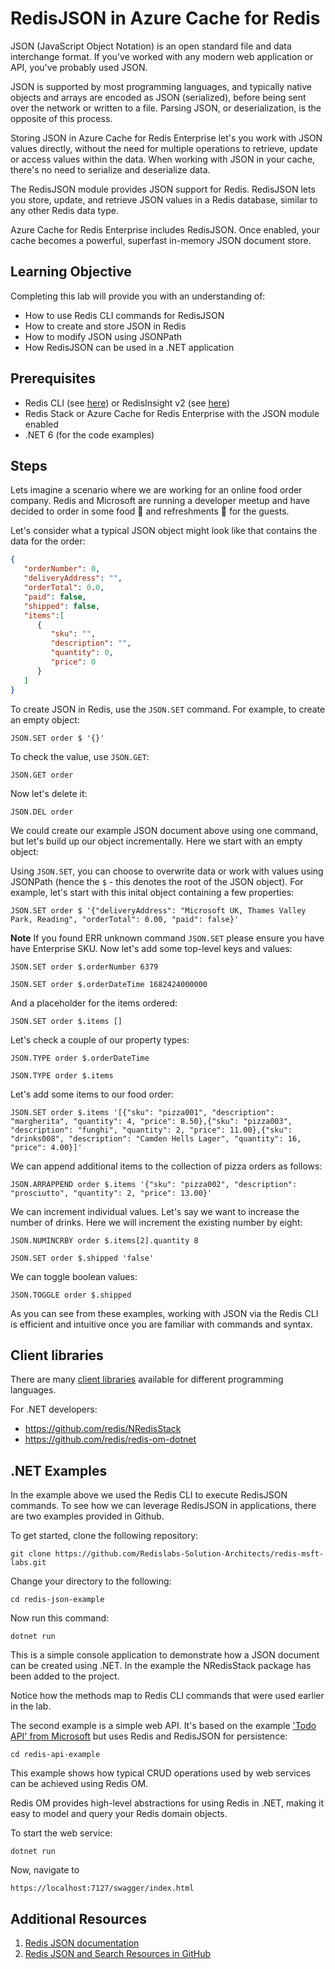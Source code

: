# RedisJSON in Azure Cache for Redis

JSON (JavaScript Object Notation) is an open standard file and data interchange format. If you've worked with any modern web application or API, you've probably used JSON.

JSON is supported by most programming languages, and typically native objects and arrays are encoded as JSON (serialized), before being sent over the network or written to a file. Parsing JSON, or deserialization, is the opposite of this process.

Storing JSON in Azure Cache for Redis Enterprise let's you work with JSON values directly, without the need for multiple operations to retrieve, update or access values within the data. When working with JSON in your cache, there's no need to serialize and deserialize data.

The RedisJSON module provides JSON support for Redis. RedisJSON lets you store, update, and retrieve JSON values in a Redis database, similar to any other Redis data type.

Azure Cache for Redis Enterprise includes RedisJSON. Once enabled, your cache becomes a powerful, superfast in-memory JSON document store.

## Learning Objective
Completing this lab will provide you with an understanding of:
- How to use Redis CLI commands for RedisJSON
- How to create and store JSON in Redis
- How to modify JSON using JSONPath
- How RedisJSON can be used in a .NET application

## Prerequisites
- Redis CLI (see [here](https://learn.microsoft.com/en-us/azure/azure-cache-for-redis/cache-how-to-redis-cli-tool)) or RedisInsight v2 (see [here](https://apps.microsoft.com/store/detail/redisinsight/XP8K1GHCB0F1R2))
- Redis Stack or Azure Cache for Redis Enterprise with the JSON module enabled
- .NET 6 (for the code examples)

## Steps

Lets imagine a scenario where we are working for an online food order company. Redis and Microsoft are running a developer meetup and have decided to order in some food 🍕 and refreshments 🥤 for the guests.

Let's consider what a typical JSON object might look like that contains the data for the order:

```json
{
   "orderNumber": 0,
   "deliveryAddress": "",
   "orderTotal": 0.0,
   "paid": false,
   "shipped": false,
   "items":[
      {
         "sku": "",
         "description": "",
         "quantity": 0,
         "price": 0
      }
   ]
}
```

To create JSON in Redis, use the `JSON.SET` command. For example, to create an empty object:

```
JSON.SET order $ '{}'
```

To check the value, use ```JSON.GET```:

```
JSON.GET order
```

Now let's delete it:

```
JSON.DEL order
```

We could create our example JSON document above using one command, but let's build up our object incrementally. Here we start with an empty object:

Using `JSON.SET`, you can choose to overwrite data or work with values using JSONPath (hence the `$` - this denotes the root of the JSON object). For example, let's start with this inital object containing a few properties:

```
JSON.SET order $ '{"deliveryAddress": "Microsoft UK, Thames Valley Park, Reading", "orderTotal": 0.00, "paid": false}'
```
**Note** If you found ERR unknown command `JSON.SET` please ensure you have have Enterprise SKU.
Now let's add some top-level keys and values:

```
JSON.SET order $.orderNumber 6379
```

```
JSON.SET order $.orderDateTime 1682424000000
```

And a placeholder for the items ordered:

```
JSON.SET order $.items []
```

Let's check a couple of our property types:

```
JSON.TYPE order $.orderDateTime
```
```
JSON.TYPE order $.items
```

Let's add some items to our food order:

```
JSON.SET order $.items '[{"sku": "pizza001", "description": "margherita", "quantity": 4, "price": 8.50},{"sku": "pizza003", "description": "funghi", "quantity": 2, "price": 11.00},{"sku": "drinks008", "description": "Camden Hells Lager", "quantity": 16, "price": 4.00}]'
```

We can append additional items to the collection of pizza orders as follows:

```
JSON.ARRAPPEND order $.items '{"sku": "pizza002", "description": "prosciutto", "quantity": 2, "price": 13.00}'
```

We can increment individual values. Let's say we want to increase the number of drinks. Here we will increment the existing number by eight:

```
JSON.NUMINCRBY order $.items[2].quantity 8
```

```
JSON.SET order $.shipped 'false'
```
We can toggle boolean values:

```
JSON.TOGGLE order $.shipped
```

As you can see from these examples, working with JSON via the Redis CLI is efficient and intuitive once you are familiar with commands and syntax.

## Client libraries

There are many [client libraries](https://redis.io/docs/stack/json/clients/) available for different programming languages.

For .NET developers:

- https://github.com/redis/NRedisStack
- https://github.com/redis/redis-om-dotnet

## .NET Examples

In the example above we used the Redis CLI to execute RedisJSON commands. To see how we can leverage RedisJSON in applications, there are two examples provided in Github.

To get started, clone the following repository:

```
git clone https://github.com/Redislabs-Solution-Architects/redis-msft-labs.git
```

Change your directory to the following:

```
cd redis-json-example
```
Now run this command:

```
dotnet run
```

This is a simple console application to demonstrate how a JSON document can be created using .NET. In the example the NRedisStack package has been added to the project.

Notice how the methods map to Redis CLI commands that were used earlier in the lab. 

The second example is a simple web API. It's based on the example ['Todo API' from Microsoft](https://learn.microsoft.com/en-us/aspnet/core/tutorials/first-web-api?view=aspnetcore-7.0&tabs=visual-studio-code) but uses Redis and RedisJSON for persistence:

```
cd redis-api-example
```

This example shows how typical CRUD operations used by web services can be achieved using Redis OM.

Redis OM provides high-level abstractions for using Redis in .NET, making it easy to model and query your Redis domain objects.

To start the web service:

```
dotnet run
```

Now, navigate to 

```
https://localhost:7127/swagger/index.html
````


## Additional Resources

1. [Redis JSON documentation](https://redis.io/docs/stack/json/)
2. [Redis JSON and Search Resources in GitHub](https://github.com/Redislabs-Solution-Architects/json-search-demo)
